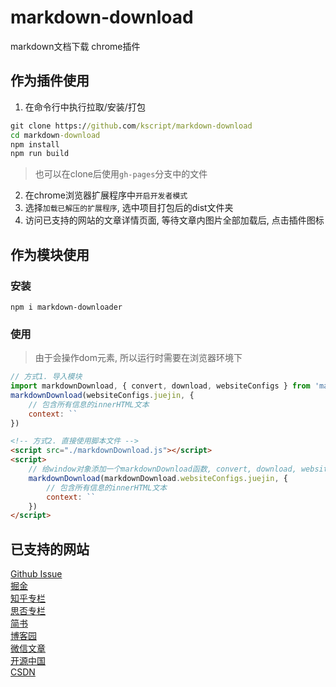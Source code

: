 # markdown-download
markdown文档下载 chrome插件

## 作为插件使用
1. 在命令行中执行拉取/安装/打包
``` cmd
git clone https://github.com/kscript/markdown-download
cd markdown-download
npm install
npm run build
```
> 也可以在clone后使用`gh-pages`分支中的文件
2. 在chrome浏览器扩展程序中`开启开发者模式`
3. 选择`加载已解压的扩展程序`, 选中项目打包后的dist文件夹
4. 访问已支持的网站的文章详情页面, 等待文章内图片全部加载后, 点击插件图标

## 作为模块使用
### 安装
```
npm i markdown-downloader
```
### 使用
> 由于会操作dom元素, 所以运行时需要在浏览器环境下
``` js
// 方式1. 导入模块
import markdownDownload, { convert, download, websiteConfigs } from 'markdown-downloader'
markdownDownload(websiteConfigs.juejin, {
	// 包含所有信息的innerHTML文本
	context: ``
})
```
```html
<!-- 方式2. 直接使用脚本文件 -->
<script src="./markdownDownload.js"></script>
<script>
	// 给window对象添加一个markdownDownload函数, convert, download, websiteConfigs作为其属性
	markdownDownload(markdownDownload.websiteConfigs.juejin, {
		// 包含所有信息的innerHTML文本
		context: ``
	})
</script>
```

## 已支持的网站
[Github Issue](https://github.com/)  
[掘金](https://juejin.cn/)  
[知乎专栏](https://zhuanlan.zhihu.com/)  
[思否专栏](https://segmentfault.com/)  
[简书](https://www.jianshu.com/)  
[博客园](https://www.cnblogs.com/)  
[微信文章](https://mp.weixin.qq.com/)  
[开源中国](https://www.oschina.net/)  
[CSDN](https://blog.csdn.net/)  